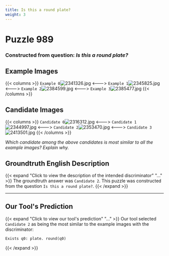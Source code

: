```yaml
---
title: Is this a round plate?
weight: 3
---
```


# Puzzle 989
### Constructed from question: _Is this a round plate?_


## Example Images
{{< columns >}}
`Example 0`![2341326.jpg](/gqa_images/2341326.jpg)
<--->
`Example 1`![2345825.jpg](/gqa_images/2345825.jpg)
<--->
`Example 2`![2384599.jpg](/gqa_images/2384599.jpg)
<--->
`Example 3`![2385477.jpg](/gqa_images/2385477.jpg)
{{< /columns >}}

## Candidate Images
{{< columns >}}
`Candidate 0`![2316312.jpg](/gqa_images/2316312.jpg)
<--->
`Candidate 1`![2344997.jpg](/gqa_images/2344997.jpg)
<--->
`Candidate 2`![2353470.jpg](/gqa_images/2353470.jpg)
<--->
`Candidate 3`![2413501.jpg](/gqa_images/2413501.jpg)
{{< /columns >}}

*Which candidate among the above candidates is most similar to all the example images? Explain why.*

## Groundtruth English Description

{{< expand "Click to view the description of the intended discriminator" "..." >}}
The groundtruth answer was `Candidate 2`. This puzzle was constructed from the question `Is this a round plate?`.
{{< /expand >}}

---

## Our Tool's Prediction

{{< expand "Click to view our tool's prediction" "..." >}}
Our tool selected `Candidate 2` as being the most similar to the example images with the discriminator:
```plaintext
Exists q0: plate. round(q0)
```
{{< /expand >}}
